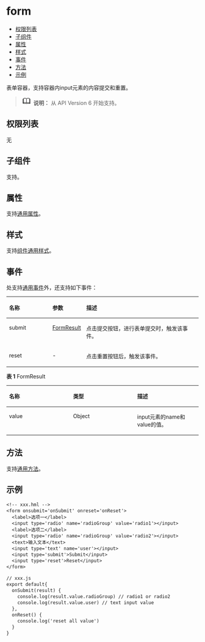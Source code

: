 # form<a name="ZH-CN_TOPIC_0000001163812212"></a>

-   [权限列表](#zh-cn_topic_0000001127284848_section11257113618419)
-   [子组件](#zh-cn_topic_0000001127284848_section9288143101012)
-   [属性](#zh-cn_topic_0000001127284848_section2907183951110)
-   [样式](#zh-cn_topic_0000001127284848_section10683162023215)
-   [事件](#zh-cn_topic_0000001127284848_section77341431152917)
-   [方法](#zh-cn_topic_0000001127284848_section2279124532420)
-   [示例](#zh-cn_topic_0000001127284848_section1241545010391)

表单容器，支持容器内input元素的内容提交和重置。

>![](../../public_sys-resources/icon-note.gif) **说明：** 
>从 API Version 6 开始支持。

## 权限列表<a name="zh-cn_topic_0000001127284848_section11257113618419"></a>

无

## 子组件<a name="zh-cn_topic_0000001127284848_section9288143101012"></a>

支持。

## 属性<a name="zh-cn_topic_0000001127284848_section2907183951110"></a>

支持[通用属性](js-components-common-attributes.md#ZH-CN_TOPIC_0000001163812208)。

## 样式<a name="zh-cn_topic_0000001127284848_section10683162023215"></a>

支持[组件通用样式](js-components-common-styles.md#ZH-CN_TOPIC_0000001163932190)。

## 事件<a name="zh-cn_topic_0000001127284848_section77341431152917"></a>

处支持[通用事件](js-components-common-events.md#ZH-CN_TOPIC_0000001209412119)外，还支持如下事件：

<a name="zh-cn_topic_0000001127284848_table1180610218398"></a>
<table><thead align="left"><tr id="zh-cn_topic_0000001127284848_row8806162153917"><th class="cellrowborder" valign="top" width="22.7022702270227%" id="mcps1.1.4.1.1"><p id="zh-cn_topic_0000001127284848_p0807112143914"><a name="zh-cn_topic_0000001127284848_p0807112143914"></a><a name="zh-cn_topic_0000001127284848_p0807112143914"></a>名称</p>
</th>
<th class="cellrowborder" valign="top" width="16.881688168816883%" id="mcps1.1.4.1.2"><p id="zh-cn_topic_0000001127284848_p380752110397"><a name="zh-cn_topic_0000001127284848_p380752110397"></a><a name="zh-cn_topic_0000001127284848_p380752110397"></a>参数</p>
</th>
<th class="cellrowborder" valign="top" width="60.41604160416041%" id="mcps1.1.4.1.3"><p id="zh-cn_topic_0000001127284848_p118071121183910"><a name="zh-cn_topic_0000001127284848_p118071121183910"></a><a name="zh-cn_topic_0000001127284848_p118071121183910"></a>描述</p>
</th>
</tr>
</thead>
<tbody><tr id="zh-cn_topic_0000001127284848_row380713217397"><td class="cellrowborder" valign="top" width="22.7022702270227%" headers="mcps1.1.4.1.1 "><p id="zh-cn_topic_0000001127284848_p19132135593918"><a name="zh-cn_topic_0000001127284848_p19132135593918"></a><a name="zh-cn_topic_0000001127284848_p19132135593918"></a>submit</p>
</td>
<td class="cellrowborder" valign="top" width="16.881688168816883%" headers="mcps1.1.4.1.2 "><p id="zh-cn_topic_0000001127284848_p17807152183918"><a name="zh-cn_topic_0000001127284848_p17807152183918"></a><a name="zh-cn_topic_0000001127284848_p17807152183918"></a><a href="#zh-cn_topic_0000001127284848_table195257111418">FormResult</a></p>
</td>
<td class="cellrowborder" valign="top" width="60.41604160416041%" headers="mcps1.1.4.1.3 "><p id="zh-cn_topic_0000001127284848_p8807102116392"><a name="zh-cn_topic_0000001127284848_p8807102116392"></a><a name="zh-cn_topic_0000001127284848_p8807102116392"></a>点击提交按钮，进行表单提交时，触发该事件。</p>
</td>
</tr>
<tr id="zh-cn_topic_0000001127284848_row38502504218"><td class="cellrowborder" valign="top" width="22.7022702270227%" headers="mcps1.1.4.1.1 "><p id="zh-cn_topic_0000001127284848_p1085019519428"><a name="zh-cn_topic_0000001127284848_p1085019519428"></a><a name="zh-cn_topic_0000001127284848_p1085019519428"></a>reset</p>
</td>
<td class="cellrowborder" valign="top" width="16.881688168816883%" headers="mcps1.1.4.1.2 "><p id="zh-cn_topic_0000001127284848_p108501958427"><a name="zh-cn_topic_0000001127284848_p108501958427"></a><a name="zh-cn_topic_0000001127284848_p108501958427"></a>-</p>
</td>
<td class="cellrowborder" valign="top" width="60.41604160416041%" headers="mcps1.1.4.1.3 "><p id="zh-cn_topic_0000001127284848_p2850758423"><a name="zh-cn_topic_0000001127284848_p2850758423"></a><a name="zh-cn_topic_0000001127284848_p2850758423"></a>点击重置按钮后，触发该事件。</p>
</td>
</tr>
</tbody>
</table>

**表 1**  FormResult

<a name="zh-cn_topic_0000001127284848_table195257111418"></a>
<table><thead align="left"><tr id="zh-cn_topic_0000001127284848_row55251211114111"><th class="cellrowborder" valign="top" width="33.33333333333333%" id="mcps1.2.4.1.1"><p id="zh-cn_topic_0000001127284848_p2052551119411"><a name="zh-cn_topic_0000001127284848_p2052551119411"></a><a name="zh-cn_topic_0000001127284848_p2052551119411"></a>名称</p>
</th>
<th class="cellrowborder" valign="top" width="33.33333333333333%" id="mcps1.2.4.1.2"><p id="zh-cn_topic_0000001127284848_p2525141116412"><a name="zh-cn_topic_0000001127284848_p2525141116412"></a><a name="zh-cn_topic_0000001127284848_p2525141116412"></a>类型</p>
</th>
<th class="cellrowborder" valign="top" width="33.33333333333333%" id="mcps1.2.4.1.3"><p id="zh-cn_topic_0000001127284848_p55251011134114"><a name="zh-cn_topic_0000001127284848_p55251011134114"></a><a name="zh-cn_topic_0000001127284848_p55251011134114"></a>描述</p>
</th>
</tr>
</thead>
<tbody><tr id="zh-cn_topic_0000001127284848_row352501115412"><td class="cellrowborder" valign="top" width="33.33333333333333%" headers="mcps1.2.4.1.1 "><p id="zh-cn_topic_0000001127284848_p15525191113412"><a name="zh-cn_topic_0000001127284848_p15525191113412"></a><a name="zh-cn_topic_0000001127284848_p15525191113412"></a>value</p>
</td>
<td class="cellrowborder" valign="top" width="33.33333333333333%" headers="mcps1.2.4.1.2 "><p id="zh-cn_topic_0000001127284848_p145256112413"><a name="zh-cn_topic_0000001127284848_p145256112413"></a><a name="zh-cn_topic_0000001127284848_p145256112413"></a>Object</p>
</td>
<td class="cellrowborder" valign="top" width="33.33333333333333%" headers="mcps1.2.4.1.3 "><p id="zh-cn_topic_0000001127284848_p1852512118411"><a name="zh-cn_topic_0000001127284848_p1852512118411"></a><a name="zh-cn_topic_0000001127284848_p1852512118411"></a>input元素的name和value的值。</p>
</td>
</tr>
</tbody>
</table>

## 方法<a name="zh-cn_topic_0000001127284848_section2279124532420"></a>

支持[通用方法](js-components-common-methods.md#ZH-CN_TOPIC_0000001209252157)。

## 示例<a name="zh-cn_topic_0000001127284848_section1241545010391"></a>

```
<!-- xxx.hml -->
<form onsubmit='onSubmit' onreset='onReset'>
  <label>选项一</label>
  <input type='radio' name='radioGroup' value='radio1'></input>
  <label>选项二</label>
  <input type='radio' name='radioGroup' value='radio2'></input>
  <text>输入文本</text>
  <input type='text' name='user'></input>
  <input type='submit'>Submit</input>
  <input type='reset'>Reset</input>
</form>
```

```
// xxx.js
export default{
  onSubmit(result) {
    console.log(result.value.radioGroup) // radio1 or radio2
    console.log(result.value.user) // text input value
  },
  onReset() {
    console.log('reset all value')
  }
}
```

